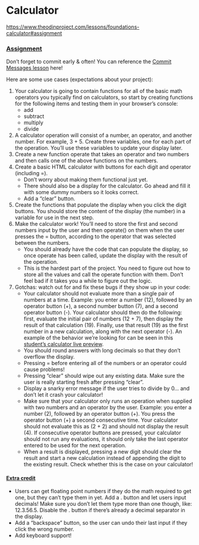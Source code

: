 # Calculator

https://www.theodinproject.com/lessons/foundations-calculator#assignment

### [**Assignment**](https://www.theodinproject.com/lessons/foundations-calculator#assignment)

Don’t forget to commit early & often\! You can reference the [Commit Messages lesson](https://www.theodinproject.com/paths/foundations/courses/foundations/lessons/commit-messages) here\!

Here are some use cases (expectations about your project):

1. Your calculator is going to contain functions for all of the basic math operators you typically find on calculators, so start by creating functions for the following items and testing them in your browser’s console:  
   * add  
   * subtract  
   * multiply  
   * divide  
2. A calculator operation will consist of a number, an operator, and another number. For example, 3 \+ 5\. Create three variables, one for each part of the operation. You’ll use these variables to update your display later.  
3. Create a new function operate that takes an operator and two numbers and then calls one of the above functions on the numbers.  
4. Create a basic HTML calculator with buttons for each digit and operator (including \=).  
   * Don’t worry about making them functional just yet.  
   * There should also be a display for the calculator. Go ahead and fill it with some dummy numbers so it looks correct.  
   * Add a “clear” button.  
5. Create the functions that populate the display when you click the digit buttons. You should store the content of the display (the number) in a variable for use in the next step.  
6. Make the calculator work\! You’ll need to store the first and second numbers input by the user and then operate() on them when the user presses the \= button, according to the operator that was selected between the numbers.  
   * You should already have the code that can populate the display, so once operate has been called, update the display with the result of the operation.  
   * This is the hardest part of the project. You need to figure out how to store all the values and call the operate function with them. Don’t feel bad if it takes you a while to figure out the logic.  
7. Gotchas: watch out for and fix these bugs if they show up in your code:  
   * Your calculator should not evaluate more than a single pair of numbers at a time. Example: you enter a number (12), followed by an operator button (\+), a second number button (7), and a second operator button (\-). Your calculator should then do the following: first, evaluate the initial pair of numbers (12 \+ 7), then display the result of that calculation (19). Finally, use that result (19) as the first number in a new calculation, along with the next operator (\-). An example of the behavior we’re looking for can be seen in this [student’s calculator live preview](https://mrbuddh4.github.io/calculator/).  
   * You should round answers with long decimals so that they don’t overflow the display.  
   * Pressing \= before entering all of the numbers or an operator could cause problems\!  
   * Pressing “clear” should wipe out any existing data. Make sure the user is really starting fresh after pressing “clear”.  
   * Display a snarky error message if the user tries to divide by 0… and don’t let it crash your calculator\!  
   * Make sure that your calculator only runs an operation when supplied with two numbers and an operator by the user. Example: you enter a number (2), followed by an operator button (\+). You press the operator button (\+) a second consecutive time. Your calculator should not evaluate this as (2 \+ 2) and should not display the result (4). If consecutive operator buttons are pressed, your calculator should not run any evaluations, it should only take the last operator entered to be used for the next operation.  
   * When a result is displayed, pressing a new digit should clear the result and start a new calculation instead of appending the digit to the existing result. Check whether this is the case on your calculator\!

#### [Extra credit](https://www.theodinproject.com/lessons/foundations-calculator#extra-credit)

* Users can get floating point numbers if they do the math required to get one, but they can’t type them in yet. Add a . button and let users input decimals\! Make sure you don’t let them type more than one though, like: 12.3.56.5. Disable the . button if there’s already a decimal separator in the display.  
* Add a “backspace” button, so the user can undo their last input if they click the wrong number.  
* Add keyboard support\!

